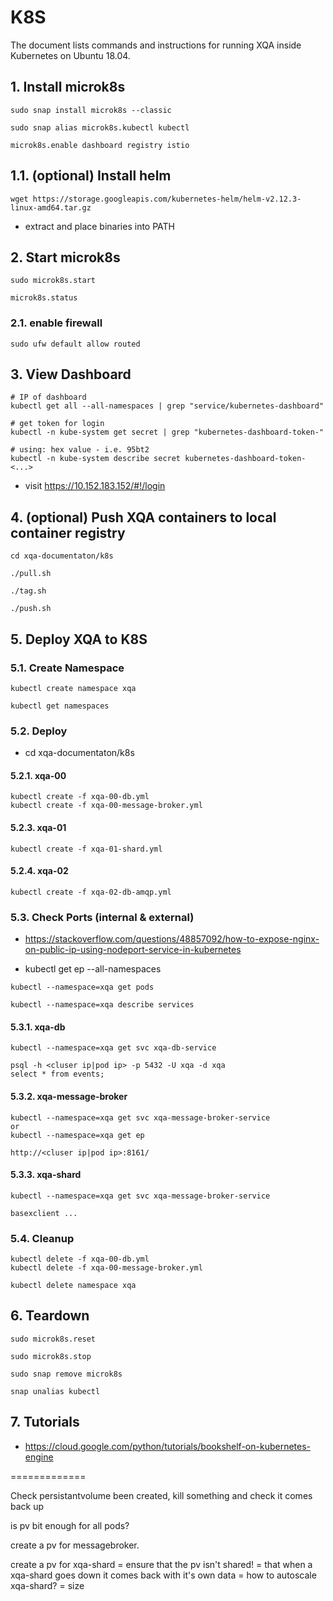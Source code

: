 # K8S
The document lists commands and instructions for running XQA inside Kubernetes on Ubuntu 18.04.

## 1. Install microk8s
```
sudo snap install microk8s --classic

sudo snap alias microk8s.kubectl kubectl

microk8s.enable dashboard registry istio
```

## 1.1. (optional) Install helm
```
wget https://storage.googleapis.com/kubernetes-helm/helm-v2.12.3-linux-amd64.tar.gz
```
* extract and place binaries into PATH

## 2. Start microk8s
```
sudo microk8s.start

microk8s.status
```

### 2.1. enable firewall
```
sudo ufw default allow routed
```

## 3. View Dashboard
```
# IP of dashboard
kubectl get all --all-namespaces | grep "service/kubernetes-dashboard"

# get token for login
kubectl -n kube-system get secret | grep "kubernetes-dashboard-token-"

# using: hex value - i.e. 95bt2
kubectl -n kube-system describe secret kubernetes-dashboard-token-<...>
```
* visit https://10.152.183.152/#!/login

## 4. (optional) Push XQA containers to local container registry
```
cd xqa-documentaton/k8s

./pull.sh

./tag.sh

./push.sh
```

## 5. Deploy XQA to K8S
### 5.1. Create Namespace
```
kubectl create namespace xqa

kubectl get namespaces
```

### 5.2. Deploy
* cd xqa-documentaton/k8s

#### 5.2.1. xqa-00
```
kubectl create -f xqa-00-db.yml
kubectl create -f xqa-00-message-broker.yml
```

#### 5.2.3. xqa-01
```
kubectl create -f xqa-01-shard.yml
```

#### 5.2.4. xqa-02
```
kubectl create -f xqa-02-db-amqp.yml
```

### 5.3. Check Ports (internal & external)
* https://stackoverflow.com/questions/48857092/how-to-expose-nginx-on-public-ip-using-nodeport-service-in-kubernetes

* kubectl get ep --all-namespaces

```
kubectl --namespace=xqa get pods

kubectl --namespace=xqa describe services
```

#### 5.3.1. xqa-db
```
kubectl --namespace=xqa get svc xqa-db-service

psql -h <cluser ip|pod ip> -p 5432 -U xqa -d xqa
select * from events;
```

#### 5.3.2. xqa-message-broker
```
kubectl --namespace=xqa get svc xqa-message-broker-service
or
kubectl --namespace=xqa get ep

http://<cluser ip|pod ip>:8161/
```

#### 5.3.3. xqa-shard
```
kubectl --namespace=xqa get svc xqa-message-broker-service

basexclient ...
```

### 5.4. Cleanup
```
kubectl delete -f xqa-00-db.yml
kubectl delete -f xqa-00-message-broker.yml

kubectl delete namespace xqa
```

## 6. Teardown
```
sudo microk8s.reset

sudo microk8s.stop

sudo snap remove microk8s

snap unalias kubectl
```

## 7. Tutorials
* https://cloud.google.com/python/tutorials/bookshelf-on-kubernetes-engine

=============

Check persistantvolume been created, kill something and check it comes back up

is pv bit enough for all pods?

create a pv for messagebroker.

create a pv for xqa-shard
= ensure that the pv isn't shared!
    = that when a xqa-shard goes down it comes back with it's own data
= how to autoscale xqa-shard?
    = size

